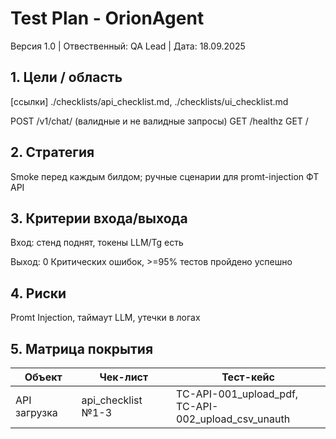 # Test Plan - OrionAgent
Версия 1.0 | Отвественный: QA Lead | Дата: 18.09.2025

## 1. Цели / область
[ссылки] ./checklists/api_checklist.md, ./checklists/ui_checklist.md

POST /v1/chat/ (валидные и не валидные запросы)
GET /healthz
GET /


## 2. Стратегия
Smoke перед каждым билдом; ручные сценарии для promt-injection
ФТ API


## 3. Критерии входа/выхода
Вход: стенд поднят, токены LLM/Tg есть

Выход: 0 Критических ошибок, >=95% тестов пройдено успешно

## 4. Риски
Promt Injection, таймаут LLM, утечки в логах



## 5. Матрица покрытия
| Объект | Чек-лист | Тест-кейс |
|--------|----------|-----------|
| API загрузка| api_checklist №1-3 | TC-API-001_upload_pdf,<br> TC-API-002_upload_csv_unauth |

